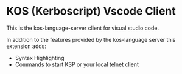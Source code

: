 # KOS (Kerboscript) Vscode Client

This is the kos-language-server client for visual studio code. 

In addition to the features provided by the kos-language server this extension adds:
- Syntax Highlighting
- Commands to start KSP or your local telnet client
